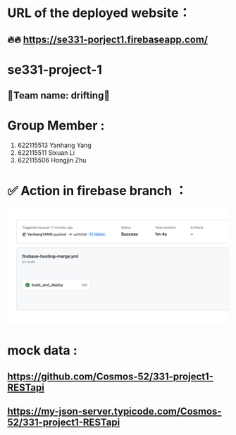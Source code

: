 # URL of the deployed website：

🔥🔥 https://se331-porject1.firebaseapp.com/
-
# se331-project-1

<h2>🌟Team name: drifting🌟</h2>

# Group Member : 
1. 622115513 Yanhang Yang
2. 622115511 Sixuan Li
3. 622115506 Hongjin Zhu

# ✅ Action in firebase branch ：
<img src="https://github.com/YanhangYANG/lab3/blob/main/1.png" alt="Alt text" title="Optional title">


# mock data :
https://github.com/Cosmos-52/331-project1-RESTapi
-
https://my-json-server.typicode.com/Cosmos-52/331-project1-RESTapi
-
